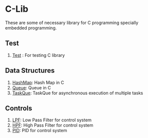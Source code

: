 # C-Lib
These are some of necessary library for C programming specially embedded programming.  
## Test
1. [Test](https://petermultiverse.super.site/136a729280a64fcb8cae11dc793af5fc) : For testing C library
## Data Structures
1. [HashMap](https://petermultiverse.super.site/556c5c7701af4845b65563c26636882e): Hash Map in C
2. [Queue](https://petermultiverse.super.site/973bc922b35a4a588255482ca56eedeb): Queue in C
3. [TaskQue](https://petermultiverse.super.site/97c76d02381444ad916a0bdd324fc00b): TaskQue for asynchronous execution of multiple tasks

## Controls
1. [LPF](https://petermultiverse.super.site/2a44b77743254ea7ae9cd959781ca802): Low Pass Filter for control system
2. [HPF](https://petermultiverse.super.site/e5d07a349ec741dbbea533f7c5aa0c44): High Pass Filter for control system
3. [PID](https://petermultiverse.super.site/c44b968c9587447cae1071b4676ca5b0): PID for control system

